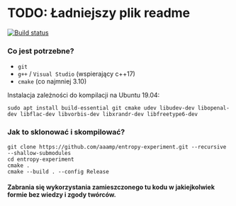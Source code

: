 # TODO: Ładniejszy plik readme

[![Build status](https://ci.appveyor.com/api/projects/status/fcs8eqfluka7o7jg?svg=true)](https://ci.appveyor.com/project/Antollo/entropy-experiment)

### Co jest potrzebne?

- `git`
- `g++` / `Visual Studio` (wspierający c++17)
- `cmake` (co najmniej 3.10)

Instalacja zależności do kompilacji na Ubuntu 19.04:

```
sudo apt install build-essential git cmake udev libudev-dev libopenal-dev libflac-dev libvorbis-dev libxrandr-dev libfreetype6-dev
```

### Jak to sklonować i skompilować?

```
git clone https://github.com/aaamp/entropy-experiment.git --recursive --shallow-submodules
cd entropy-experiment
cmake .
cmake --build . --config Release
```

#### Zabrania się wykorzystania zamieszczonego tu kodu w jakiejkolwiek formie bez wiedzy i zgody twórców.

